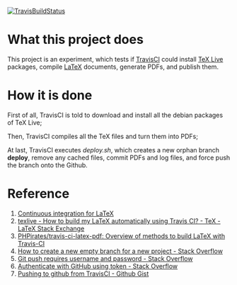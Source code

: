 [![TravisBuildStatus](https://travis-ci.org/donizyo/LaTeX-Travis.svg?branch=master)](https://travis-ci.org/donizyo/LaTeX-Travis)

# What this project does
This project is an experiment,
which tests if [TravisCI](https://travis-ci.org/) could
install [TeX Live](https://www.tug.org/texlive/) packages,
compile [LaTeX](https://www.latex-project.org/) documents,
generate PDFs,
and publish them.

# How it is done
First of all, TravisCI is told to download and install
all the debian packages of TeX Live;

Then, TravisCI compiles all the TeX files
and turn them into PDFs;

At last, TravisCI executes _deploy.sh_,
which creates a new orphan branch **deploy**,
remove any cached files,
commit PDFs and log files,
and force push the branch onto the Github.

# Reference
1. [Continuous integration for LaTeX](https://mirocupak.com/continuous-integration-for-latex/)
2. [texlive - How to build my LaTeX automatically using Travis CI? - TeX - LaTeX Stack Exchange](https://tex.stackexchange.com/q/398830/174531)
3. [PHPirates/travis-ci-latex-pdf: Overview of methods to build LaTeX with Travis-CI](https://github.com/PHPirates/travis-ci-latex-pdf)
4. [How to create a new empty branch for a new project - Stack Overflow](https://stackoverflow.com/a/13969482/4927212)
5. [Git push requires username and password - Stack Overflow](https://stackoverflow.com/a/50007306/4927212)
6. [Authenticate with GitHub using token - Stack Overflow](https://stackoverflow.com/a/22977235/4927212)
7. [Pushing to github from TravisCI - Github Gist](https://gist.github.com/willprice/e07efd73fb7f13f917ea)
